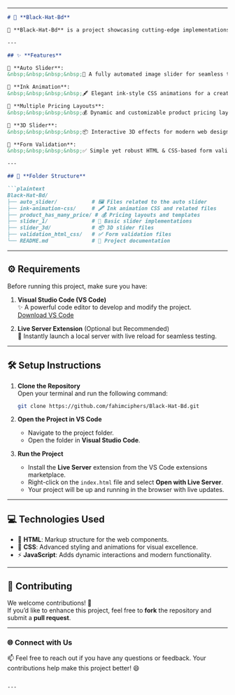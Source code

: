 
---

```markdown
# 🎩 **Black-Hat-Bd**  

🚀 **Black-Hat-Bd** is a project showcasing cutting-edge implementations of **sliders**, **animations**, and other interactive web features that enhance the modern web experience.

---

## ✨ **Features**

🔹 **Auto Slider**:  
&nbsp;&nbsp;&nbsp;&nbsp;🌟 A fully automated image slider for seamless transitions.

🔹 **Ink Animation**:  
&nbsp;&nbsp;&nbsp;&nbsp;🖋️ Elegant ink-style CSS animations for a creative touch.

🔹 **Multiple Pricing Layouts**:  
&nbsp;&nbsp;&nbsp;&nbsp;💰 Dynamic and customizable product pricing layouts for e-commerce applications.

🔹 **3D Slider**:  
&nbsp;&nbsp;&nbsp;&nbsp;📦 Interactive 3D effects for modern web design, providing a futuristic feel.

🔹 **Form Validation**:  
&nbsp;&nbsp;&nbsp;&nbsp;✅ Simple yet robust HTML & CSS-based form validation for enhanced user input accuracy.

---

## 📂 **Folder Structure**

```plaintext
Black-Hat-Bd/
├── auto_slider/           # 🖼️ Files related to the auto slider
├── ink-animation-css/     # 🖋️ Ink animation CSS and related files
├── product_has_many_price/ # 💰 Pricing layouts and templates
├── slider_1/              # 🔄 Basic slider implementations
├── slider_3d/             # 📦 3D slider files
├── validation_html_css/   # ✅ Form validation files
└── README.md              # 📄 Project documentation
```

---

## ⚙️ **Requirements**

Before running this project, make sure you have:

1. **Visual Studio Code (VS Code)**  
   ✨ A powerful code editor to develop and modify the project.  
   [Download VS Code](https://code.visualstudio.com/)

2. **Live Server Extension** (Optional but Recommended)  
   🚀 Instantly launch a local server with live reload for seamless testing.

---

## 🛠️ **Setup Instructions**

1. **Clone the Repository**  
   Open your terminal and run the following command:  
   ```bash
   git clone https://github.com/fahimciphers/Black-Hat-Bd.git
   ```

2. **Open the Project in VS Code**  
   - Navigate to the project folder.  
   - Open the folder in **Visual Studio Code**.

3. **Run the Project**  
   - Install the **Live Server** extension from the VS Code extensions marketplace.  
   - Right-click on the `index.html` file and select **Open with Live Server**.  
   - Your project will be up and running in the browser with live updates.

---

## 💻 **Technologies Used**

- 🧱 **HTML**: Markup structure for the web components.
- 🎨 **CSS**: Advanced styling and animations for visual excellence.
- ⚡ **JavaScript**: Adds dynamic interactions and modern functionality.

---

## 🤝 **Contributing**

We welcome contributions! 🙌  
If you’d like to enhance this project, feel free to **fork** the repository and submit a **pull request**.

---

### 🌐 **Connect with Us**

📫 Feel free to reach out if you have any questions or feedback. Your contributions help make this project better! 😄
```

---

